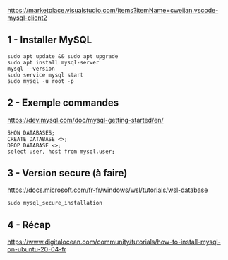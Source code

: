 https://marketplace.visualstudio.com/items?itemName=cweijan.vscode-mysql-client2

## 1 - Installer MySQL

```
sudo apt update && sudo apt upgrade
sudo apt install mysql-server
mysql --version
sudo service mysql start
sudo mysql -u root -p

```

## 2 - Exemple commandes
https://dev.mysql.com/doc/mysql-getting-started/en/

```
SHOW DATABASES;
CREATE DATABASE <>;
DROP DATABASE <>;
select user, host from mysql.user;

```

## 3 - Version secure (à faire)
https://docs.microsoft.com/fr-fr/windows/wsl/tutorials/wsl-database
```
sudo mysql_secure_installation

```


## 4 - Récap
https://www.digitalocean.com/community/tutorials/how-to-install-mysql-on-ubuntu-20-04-fr


